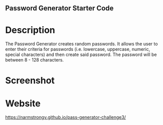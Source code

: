 ## Password Generator Starter Code

# Description
The Password Generator creates random passwords. It allows the user to enter their criteria for passwords (i.e. lowercase, uppercase, numeric, special characters) and then create said password. The password will be between 8 - 128 characters.

# Screenshot

# Website
https://narmstrongv.github.io/pass-generator-challenge3/
